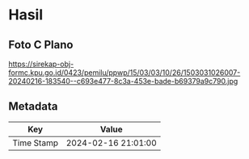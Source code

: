 # Hasil

## Foto C Plano

https://sirekap-obj-formc.kpu.go.id/0423/pemilu/ppwp/15/03/03/10/26/1503031026007-20240216-183540--c693e477-8c3a-453e-bade-b69379a9c790.jpg


## Metadata

| Key        | Value               |
| ---------- | ------------------- |
| Time Stamp | 2024-02-16 21:01:00 |



